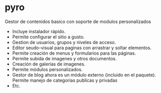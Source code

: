 # pyro
Gestor de contenidos basico con soporte de modulos personalizados

- Incluye instalador rápido.
- Permite configurar el sitio a gusto.
- Gestion de usuarios, grupos y niveles de acceso.
- Editor seudo-visual para paginas con arrastrar y soltar elementos.
- Permite creación de menus y formularios para las páginas.
- Permite subida de imagenes y otros documentos.
- Creación de galerías de imagenes.
- Permite módulos personalizados.
- Gestor de blog ahora es un módulo externo (incluido en el paquete). Permite manejo de categorias publicas y privadas
- Etc.
